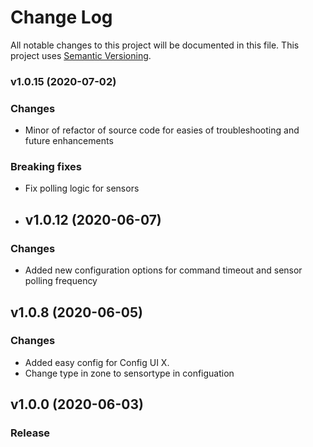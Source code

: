 # Change Log

All notable changes to this project will be documented in this file. This project uses [Semantic Versioning](https://semver.org/).

### v1.0.15 (2020-07-02)

### Changes
* Minor of refactor of source code for easies of troubleshooting and future enhancements
  
### Breaking fixes
* Fix polling logic for sensors
  

* ## v1.0.12 (2020-06-07)

### Changes
* Added new configuration options for command timeout and sensor polling frequency


## v1.0.8 (2020-06-05)

### Changes
* Added easy config for Config UI X.
* Change type in zone to sensortype in configuation


## v1.0.0 (2020-06-03)
### Release

